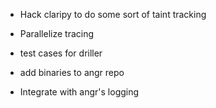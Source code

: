 * Hack claripy to do some sort of taint tracking

* Parallelize tracing

* test cases for driller

* add binaries to angr repo

* Integrate with angr's logging
